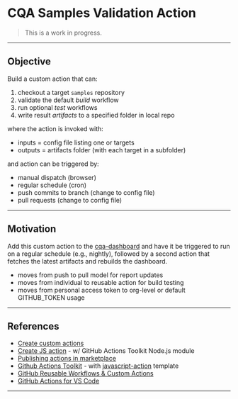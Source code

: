 # CQA Samples Validation Action

> This is a work in progress. 

---

## Objective

Build a custom action that can:
 1. checkout a target `samples` repository
 2. validate the default _build_ workflow
 3. run optional _test_ workflows
 4. write result _artifacts_ to a specified folder in local repo

where the action is invoked with:
 - inputs = config file listing one or targets
 - outputs = artifacts folder (with each target in a subfolder)

and action can be triggered by:
 - manual dispatch (browser)
 - regular schedule (cron)
 - push commits to branch (change to config file)
 - pull requests (change to config file)

---

## Motivation

Add this custom action to the [cqa-dashboard](https://github.com/org-cqa/cqa-dashboard-app)  and have it be triggered to run on a regular schedule (e.g., nightly), followed by a second action that fetches the latest artifacts and rebuilds the dashboard.

 - moves from push to pull model for report updates
 - moves from individual to reusable action for build testing
 - moves from personal access token to org-level or default GITHUB_TOKEN usage

---

## References

 * [Create custom actions](https://docs.github.com/en/actions/creating-actions/about-custom-actions)
 * [Create JS action](https://docs.github.com/en/actions/creating-actions/creating-a-javascript-action) - w/ GitHub Actions Toolkit Node.js module
 * [Publishing actions in marketplace](https://docs.github.com/en/actions/creating-actions/publishing-actions-in-github-marketplace)
 * [Github Actions Toolkit](https://github.com/actions/toolkit) - with [javascript-action](https://github.com/actions/javascript-action) template
 * [GitHub Reusable Workflows & Custom Actions](https://dev.to/oneadvanced/github-reusable-workflows-and-custom-actions-3cbk)
 * [GitHub Actions for VS Code](*https://github.blog/2023-03-28-announcing-the-github-actions-extension-for-vs-code/)

 ---